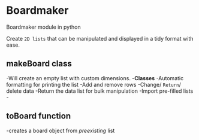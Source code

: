 # Boardmaker
Boardmaker module in python

Create `2D lists` that can be manipulated and displayed in a tidy format with ease.

## makeBoard class 
  -Will create an empty list with custom dimensions.
  -**Classes**
	-Automatic formatting for printing the list
	-Add and remove rows
	-Change/ `Return`/ delete data
	-Return the data list for bulk manipulation
	-Import pre-filled lists
	-
	
## toBoard function
  -creates a board object from *preexisting* list